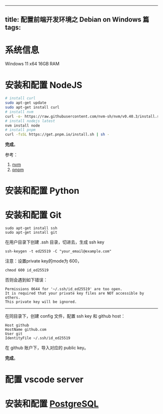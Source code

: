 
---
title: 配置前端开发环境之 Debian on Windows 篇
tags: 
---
# 系统信息
Windows 11 x64
16GB RAM 

# 安装和配置 NodeJS

```bash
# install curl
sudo apt-get update
sudo apt-get install curl
# install nvm
curl -o- https://raw.githubusercontent.com/nvm-sh/nvm/v0.40.3/install.sh | bash
# install nodejs latest
nvm install node
# install pnpm
curl -fsSL https://get.pnpm.io/install.sh | sh -
```

**完成**。

参考：
1. [nvm](https://github.com/nvm-sh/nvm?tab=readme-ov-file#installing-and-updating)
2. [pnpm](https://pnpm.io/installation)

# 安装和配置 Python

# 安装和配置 Git
```
sudo apt-get install ssh
sudo apt-get install git
```

在用户目录下创建 .ssh 目录，切进去，生成 ssh key
```
ssh-keygen -t ed25519 -C "your_email@example.com"
```
注意：设置private key的mode为 600，
```
chmod 600 id_ed25519
```
否则会遇到如下错误：
```
Permissions 0644 for '~/.ssh/id_ed25519' are too open.
It is required that your private key files are NOT accessible by others.
This private key will be ignored.
```
<hr/>
在同目录下，创建 config 文件，配置 ssh key 和 github host：

```
Host github
HostName github.com
User git
IdentityFile ~/.ssh/id_ed25519
```
在 github 账户下，导入对应的 public key。

**完成**。


# 配置 vscode server 

# 安装和配置 [PostgreSQL](https://www.postgresql.org/)


